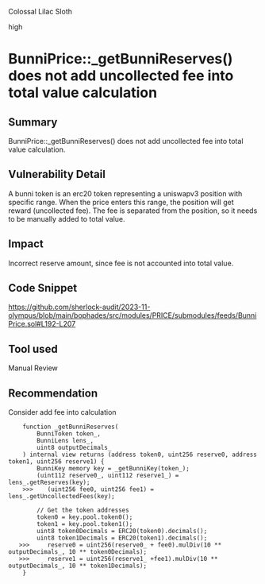 Colossal Lilac Sloth

high

# BunniPrice::_getBunniReserves() does not add uncollected fee into total value calculation

## Summary
BunniPrice::_getBunniReserves() does not add uncollected fee into total value calculation.
## Vulnerability Detail
A bunni token is an erc20 token representing a uniswapv3 position with specific range. When the price enters this range, the position will get reward (uncollected fee). The fee is separated from the position, so it needs to be manually added to total value. 
## Impact
Incorrect reserve amount, since fee is not accounted into total value.
## Code Snippet
https://github.com/sherlock-audit/2023-11-olympus/blob/main/bophades/src/modules/PRICE/submodules/feeds/BunniPrice.sol#L192-L207
## Tool used

Manual Review

## Recommendation
Consider add fee into calculation
```solidity
    function _getBunniReserves(
        BunniToken token_,
        BunniLens lens_,
        uint8 outputDecimals_
    ) internal view returns (address token0, uint256 reserve0, address token1, uint256 reserve1) {
        BunniKey memory key = _getBunniKey(token_);
        (uint112 reserve0_, uint112 reserve1_) = lens_.getReserves(key);
    >>>    (uint256 fee0, uint256 fee1) = lens_.getUncollectedFees(key);

        // Get the token addresses
        token0 = key.pool.token0();
        token1 = key.pool.token1();
        uint8 token0Decimals = ERC20(token0).decimals();
        uint8 token1Decimals = ERC20(token1).decimals();
   >>>     reserve0 = uint256(reserve0_ + fee0).mulDiv(10 ** outputDecimals_, 10 ** token0Decimals);
   >>>     reserve1 = uint256(reserve1_ +fee1).mulDiv(10 ** outputDecimals_, 10 ** token1Decimals);
    }
```
